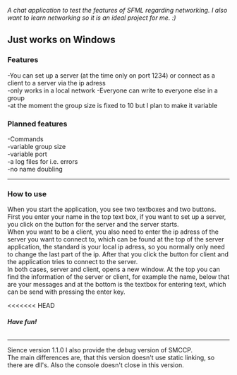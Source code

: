 *A chat application to test the features of SFML regarding networking.
I also want to learn networking so it is an ideal project for me. :)*

## **Just works on Windows**

### **Features**
-You can set up a server (at the time only on port 1234) or connect as a client to a server via the ip adress  
	-only works in a local network
-Everyone can write to everyone else in a group  
	-at the moment the group size is fixed to 10 but I plan to make it variable
	
### **Planned features**  
-Commands  
-variable group size  
-variable port  
-a log files for i.e. errors  
-no name doubling  

--------------------------------------

### **How to use**
When you start the application, you see two textboxes and two buttons.
First you enter your name in the top text box, if you want to set up a server, you click on the button for the server
and the server starts.  
When you want to be a client, you also need to enter the ip adress of the server you want to connect to, which can be found at the top of the server application, the standard is your local ip adress, so you normally only need to change the last part of the ip.
After that you click the button for client and the application tries to connect to the server.  
In both cases, server and client, opens a new window. At the top you can find the information of the server or client, for example the name, below that are your messages and at the bottom is the textbox for entering text, which can be send with pressing the enter key.

<<<<<<< HEAD
###### **Have fun!**

--------------------------------------

Sience version 1.1.0 I also provide the debug version of SMCCP.  
The main differences are, that this version doesn't use static linking, so there are dll's. Also the console doesn't close in this version.

